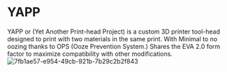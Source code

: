 # YAPP
YAPP or (Yet Another Print-head Project) is a custom 3D printer tool-head designed to print with two materials in the same print. With Minimal to no oozing thanks to OPS (Ooze Prevention System.) Shares the EVA 2.0 form factor to maximize compatibility with other modifications.
![7fb1ae57-e954-49cb-921b-7b29c2b2f843](https://user-images.githubusercontent.com/132520137/236581941-78c31048-9270-4326-a1e4-86520565557b.PNG) 
